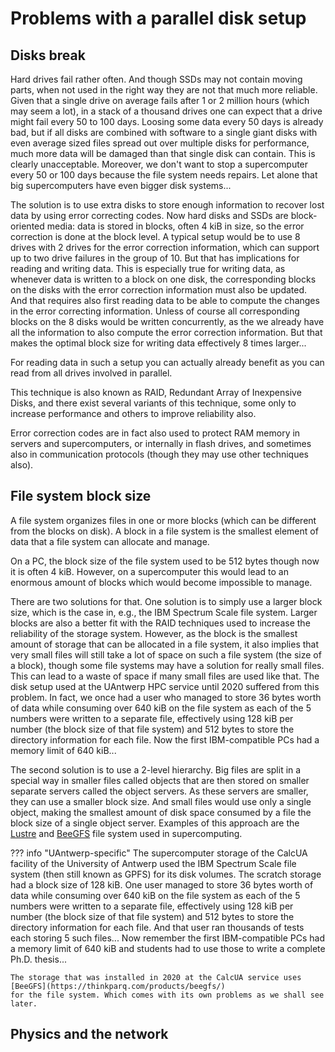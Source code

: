 # Problems with a parallel disk setup

## Disks break

Hard drives fail rather often. And though SSDs may not contain moving parts, when not
used in the right way they are not that much more reliable. Given that a single drive
on average fails after 1 or 2 million hours (which may seem a lot), in a stack of 
a thousand drives one can expect that a drive might fail every 50 to 100 days.
Loosing some data every 50 days is already bad, but if all disks are combined with
software to a single giant disks with even average sized files spread out over 
multiple disks for performance, much more data will be damaged than that single disk
can contain. This is clearly unacceptable. Moreover, we don't want to stop
a supercomputer every 50 or 100 days because the file system needs repairs. 
Let alone that big supercomputers have even bigger disk systems...

The solution is to use extra disks to store enough information to recover lost
data by using error correcting codes. Now hard disks and SSDs are block-oriented media:
data is stored in blocks, often 4 kiB in size, so the error correction is done at the
block level. A typical setup would be to use 8 drives with 2 drives for the error 
correction information, which can support up to two drive failures in the group of 10.
But that has implications for reading and writing data. This is especially true for
writing data, as whenever data is written to a block on one disk, the corresponding blocks
on the disks with the error correction information must also be updated. And that requires
also first reading data to be able to compute the changes in the error correcting information.
Unless of course all corresponding blocks on the 8 disks would be written concurrently, as
the we already have all the information to also compute the error correction 
information. But that makes the optimal block size for writing data effectively 8 times 
larger...

For reading data in such a setup you can actually already benefit as you can read from
all drives involved in parallel.

This technique is also known as RAID, Redundant Array of Inexpensive Disks, and there
exist several variants of this technique, some only to increase performance and others to
improve reliability also.

Error correction codes are in fact also used to protect
RAM memory in servers and supercomputers, or internally in flash drives, and sometimes
also in communication protocols (though they may use other techniques also).


## File system block size

A file system organizes files in one or more blocks (which can be different from the blocks
on disk). A block in a file system is the smallest element of data that a file system can 
allocate and manage.

On a PC, the block size of the file system used to be 512 bytes though now it is often 4 kiB.
However, on a supercomputer this would lead to an enormous amount of blocks which would become
impossible to manage. 

There are two solutions for that. One solution is to simply use a larger block size, which is the
case in, e.g., the IBM Spectrum Scale file system. Larger blocks are also a better fit with the
RAID techniques used to increase the reliability of the storage system. However, as the block is
the smallest amount of storage that can be allocated in a file system, it also implies that very small
files will still take a lot of space on such a file system (the size of a block), though some file systems
may have a solution for really small files. This can lead to a waste of space if many small files
are used like that. The disk setup used at the UAntwerp HPC service until 2020 suffered from this problem.
In fact, we once had a user who managed to store 36 bytes worth of data while consuming over 640 kiB on the file 
system as each of the 5 numbers were written to a separate file, effectively using 128 kiB per number (the block
size of that file system) and 512 bytes to store the directory information for each file. Now the first 
IBM-compatible PCs had a memory limit of 640 kiB...

The second solution is to use a 2-level hierarchy. Big files are split in a special way in smaller files
called objects that are then stored on smaller separate servers called the object servers. 
As these servers are smaller, they can use
a smaller block size. And small files would use only a single object, making the smallest amount of disk space
consumed by a file the block size of a single object server. 
Examples of this approach are the [Lustre](https://www.lustre.org/) and 
[BeeGFS](https://thinkparq.com/products/beegfs/) file system used in supercomputing.

??? info "UAntwerp-specific"
    The supercomputer storage of the CalcUA facility of the University of Antwerp used the IBM Spectrum Scale
    file system (then still known as GPFS) for its disk volumes. The scratch storage had a block size
    of 128 kiB. One user managed to store 36 bytes worth of data while consuming over 640 kiB on the file 
    system as each of the 5 numbers were written to a separate file, effectively using 128 kiB per number (the block
    size of that file system) and 512 bytes to store the directory information for each file. 
    And that user ran thousands of tests each storing
    5 such files... Now remember the first IBM-compatible PCs had a memory limit of 640 kiB and students had
    to use those to write a complete Ph.D. thesis...

    The storage that was installed in 2020 at the CalcUA service uses [BeeGFS](https://thinkparq.com/products/beegfs/)
    for the file system. Which comes with its own problems as we shall see later.


## Physics and the network




